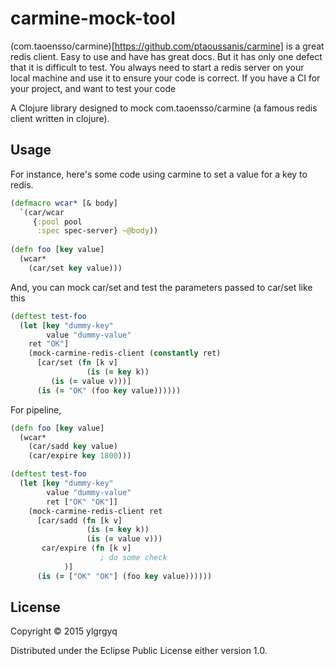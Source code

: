 # carmine-mock-tool

(com.taoensso/carmine)[https://github.com/ptaoussanis/carmine] is a great redis client. Easy to use and have has great docs. But it has only one defect that it is difficult to test. You always need to start a redis server on your local machine and use it to ensure your code is correct. If you have a CI for your project, and want to test your code 

A Clojure library designed to mock com.taoensso/carmine (a famous redis client written in clojure).

## Usage

For instance, here's some code using carmine to set a value for a key to redis.
```clojure
(defmacro wcar* [& body]
  `(car/wcar
     {:pool pool
      :spec spec-server} ~@body))
	   
(defn foo [key value]
  (wcar*
    (car/set key value)))
```

And, you can mock car/set and test the parameters passed to car/set like this
```clojure
(deftest test-foo
  (let [key "dummy-key"
        value "dummy-value"
	ret "OK"]
    (mock-carmine-redis-client (constantly ret)
      [car/set (fn [k v]
      	         (is (= key k))
		 (is (= value v)))]
      (is (= "OK" (foo key value))))))
```

For pipeline, 
```clojure
(defn foo [key value]
  (wcar*
    (car/sadd key value)
    (car/expire key 1800)))

(deftest test-foo
  (let [key "dummy-key"
        value "dummy-value"
        ret ["OK" "OK"]]
    (mock-carmine-redis-client ret
      [car/sadd (fn [k v]
                 (is (= key k))
                 (is (= value v)))
       car/expire (fn [k v]
                    ; do some check
		    )]
      (is (= ["OK" "OK"] (foo key value))))))
```

## License

Copyright © 2015 ylgrgyq

Distributed under the Eclipse Public License either version 1.0.
